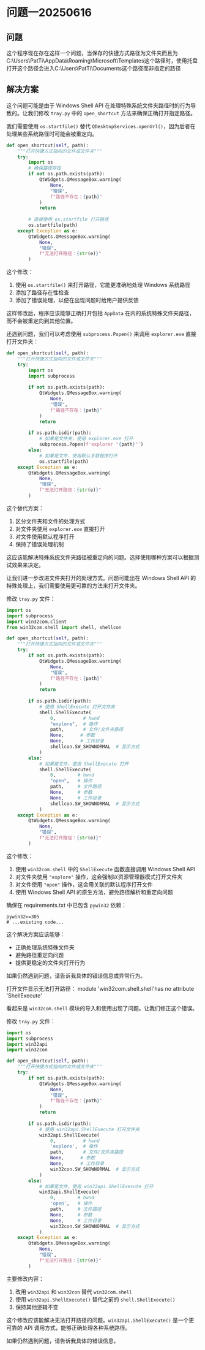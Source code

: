 # 问题一20250616

## 问题

这个程序现在存在这样一个问题，当保存的快捷方式路径为文件夹而且为C:\Users\PatTi\AppData\Roaming\Microsoft\Templates这个路径时，使用托盘打开这个路径会进入C:\Users\PatTi\Documents这个路径而非指定的路径

## 解决方案

这个问题可能是由于 Windows Shell API 在处理特殊系统文件夹路径时的行为导致的。让我们修改 `tray.py` 中的 `open_shortcut` 方法来确保正确打开指定路径。

我们需要使用 `os.startfile()` 替代 `QDesktopServices.openUrl()`，因为后者在处理某些系统路径时可能会被重定向。

````python
def open_shortcut(self, path):
    """打开快捷方式指向的文件或文件夹"""
    try:
        import os
        # 确保路径存在
        if not os.path.exists(path):
            QtWidgets.QMessageBox.warning(
                None,
                "错误",
                f"路径不存在：{path}"
            )
            return
            
        # 直接使用 os.startfile 打开路径
        os.startfile(path)
    except Exception as e:
        QtWidgets.QMessageBox.warning(
            None,
            "错误",
            f"无法打开路径：{str(e)}"
        )
````

这个修改：

1. 使用 `os.startfile()` 来打开路径，它能更准确地处理 Windows 系统路径
2. 添加了路径存在性检查
3. 添加了错误处理，以便在出现问题时给用户提供反馈

这样修改后，程序应该能够正确打开包括 `AppData` 在内的系统特殊文件夹路径，而不会被重定向到其他位置。



还遇到问题，我们可以考虑使用 `subprocess.Popen()` 来调用 `explorer.exe` 直接打开文件夹：

````python
def open_shortcut(self, path):
    """打开快捷方式指向的文件或文件夹"""
    try:
        import os
        import subprocess
        
        if not os.path.exists(path):
            QtWidgets.QMessageBox.warning(
                None,
                "错误",
                f"路径不存在：{path}"
            )
            return
            
        if os.path.isdir(path):
            # 如果是文件夹，使用 explorer.exe 打开
            subprocess.Popen(f'explorer "{path}"')
        else:
            # 如果是文件，使用默认关联程序打开
            os.startfile(path)
    except Exception as e:
        QtWidgets.QMessageBox.warning(
            None,
            "错误",
            f"无法打开路径：{str(e)}"
        )
````

这个替代方案：

1. 区分文件夹和文件的处理方式
2. 对文件夹使用 `explorer.exe` 直接打开
3. 对文件使用默认程序打开
4. 保持了错误处理机制

这应该能解决特殊系统文件夹路径被重定向的问题。选择使用哪种方案可以根据测试效果来决定。


让我们进一步改进文件夹打开的处理方式。问题可能出在 Windows Shell API 的特殊处理上，我们需要使用更可靠的方法来打开文件夹。

修改 `tray.py` 文件：

````python
import os
import subprocess
import win32com.client
from win32com.shell import shell, shellcon

def open_shortcut(self, path):
    """打开快捷方式指向的文件或文件夹"""
    try:
        if not os.path.exists(path):
            QtWidgets.QMessageBox.warning(
                None,
                "错误",
                f"路径不存在：{path}"
            )
            return
            
        if os.path.isdir(path):
            # 使用 ShellExecute 打开文件夹
            shell.ShellExecute(
                0,          # hwnd
                "explore",  # 操作
                path,       # 文件/文件夹路径
                None,      # 参数
                None,      # 工作目录
                shellcon.SW_SHOWNORMAL  # 显示方式
            )
        else:
            # 如果是文件，使用 ShellExecute 打开
            shell.ShellExecute(
                0,        # hwnd
                "open",   # 操作
                path,     # 文件路径
                None,     # 参数
                None,     # 工作目录
                shellcon.SW_SHOWNORMAL  # 显示方式
            )
    except Exception as e:
        QtWidgets.QMessageBox.warning(
            None,
            "错误",
            f"无法打开路径：{str(e)}"
        )
````

这个修改：

1. 使用 `win32com.shell` 中的 `ShellExecute` 函数直接调用 Windows Shell API
2. 对文件夹使用 `"explore"` 操作，这会强制以资源管理器模式打开文件夹
3. 对文件使用 `"open"` 操作，这会用关联的默认程序打开文件
4. 使用 Windows Shell API 的原生方法，避免路径解析和重定向问题

确保在 requirements.txt 中已包含 `pywin32` 依赖：

````pip-requirements
pywin32>=305
# ...existing code...
````

这个解决方案应该能够：
- 正确处理系统特殊文件夹
- 避免路径重定向问题
- 提供更稳定的文件夹打开行为

如果仍然遇到问题，请告诉我具体的错误信息或异常行为。


打开文件显示无法打开路径： module 'win32com.sheII.sheII'has no attribute 'ShellExecute'

看起来是 `win32com.shell` 模块的导入和使用出现了问题。让我们修正这个错误。

修改 `tray.py` 文件：

```python
import os
import subprocess
import win32api
import win32con

def open_shortcut(self, path):
    """打开快捷方式指向的文件或文件夹"""
    try:
        if not os.path.exists(path):
            QtWidgets.QMessageBox.warning(
                None,
                "错误",
                f"路径不存在：{path}"
            )
            return
            
        if os.path.isdir(path):
            # 使用 win32api.ShellExecute 打开文件夹
            win32api.ShellExecute(
                0,          # hwnd
                'explore',  # 操作
                path,       # 文件/文件夹路径
                None,      # 参数
                None,      # 工作目录
                win32con.SW_SHOWNORMAL  # 显示方式
            )
        else:
            # 如果是文件，使用 win32api.ShellExecute 打开
            win32api.ShellExecute(
                0,        # hwnd
                'open',   # 操作
                path,     # 文件路径
                None,     # 参数
                None,     # 工作目录
                win32con.SW_SHOWNORMAL  # 显示方式
            )
    except Exception as e:
        QtWidgets.QMessageBox.warning(
            None,
            "错误",
            f"无法打开路径：{str(e)}"
        )
```

主要修改内容：
1. 改用 `win32api` 和 `win32con` 替代 `win32com.shell`
2. 使用 `win32api.ShellExecute()` 替代之前的 `shell.ShellExecute()`
3. 保持其他逻辑不变

这个修改应该能解决无法打开路径的问题。`win32api.ShellExecute()` 是一个更可靠的 API 调用方式，能够正确处理各种系统路径。

如果仍然遇到问题，请告诉我具体的错误信息。